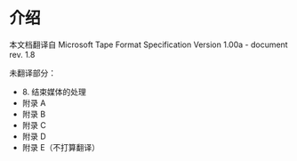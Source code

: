 # 介绍

本文档翻译自 Microsoft Tape Format Specification Version 1.00a - document rev. 1.8

未翻译部分：

* 8\. 结束媒体的处理
* 附录 A
* 附录 B
* 附录 C
* 附录 D
* 附录 E（不打算翻译）
